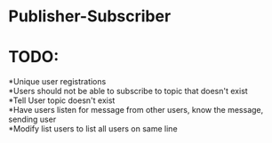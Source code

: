 # Publisher-Subscriber
# TODO:
*Unique user registrations  
*Users should not be able to subscribe to topic that doesn't exist  
    *Tell User topic doesn't exist  
*Have users listen for message from other users, know the message, sending user  
*Modify list users to list all users on same line  